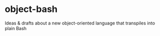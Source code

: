 # object-bash
Ideas &amp; drafts about a new object-oriented language that transpiles into plain Bash
